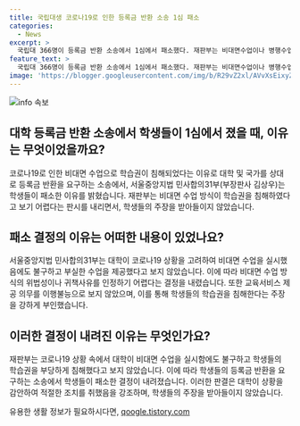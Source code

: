 ```yaml
---
title: 국립대생 코로나19로 인한 등록금 반환 소송 1심 패소
categories:
  - News
excerpt: >
  국립대 366명이 등록금 반환 소송에서 1심에서 패소했다. 재판부는 비대면수업이나 병행수업만으로는 학습권을 침해한 것으로 보기 어렵다고 판시했다. 또한, 교육서비스를 제공했으므로 교육서비스 제공 의무가 이행불능이 됐다고 보기 어렵다고 판단했다. 이러한 판결은 사립대 학생들의 등록금 반환 소송에서의 결과와 유사하다.
feature_text: >
  국립대 366명이 등록금 반환 소송에서 1심에서 패소했다. 재판부는 비대면수업이나 병행수업만으로는 학습권을 침해한 것으로 보기 어렵다고 판시했다. 또한, 교육서비스를 제공했으므로 교육서비스 제공 의무가 이행불능이 됐다고 보기 어렵다고 판단했다. 이러한 판결은 사립대 학생들의 등록금 반환 소송에서의 결과와 유사하다.
image: 'https://blogger.googleusercontent.com/img/b/R29vZ2xl/AVvXsEixyZcFfHzMRdzZMjFBmAUKJYCLCGyLL1o632UiGVXcaFdKo_bkvkuCioo0uUKlGfBVcT3P84aROyZIXSBEx3Aw5nCQ3pTgDom1WDC4m8eifvWiAmWEEVb4x6G_l8C0QH225ldMjyaFvpxGEBGNO37VmDTDMHGhJPq73UglMfDca1-0aw/s1600/blogspot.png'
---
```


<p><img src="https://blogger.googleusercontent.com/img/b/R29vZ2xl/AVvXsEixyZcFfHzMRdzZMjFBmAUKJYCLCGyLL1o632UiGVXcaFdKo_bkvkuCioo0uUKlGfBVcT3P84aROyZIXSBEx3Aw5nCQ3pTgDom1WDC4m8eifvWiAmWEEVb4x6G_l8C0QH225ldMjyaFvpxGEBGNO37VmDTDMHGhJPq73UglMfDca1-0aw/s1600/blogspot.png" alt="info 속보" /></p>

<h2 data-ke-size="size26">대학 등록금 반환 소송에서 학생들이 1심에서 졌을 때, 이유는 무엇이었을까요?</h2>

<p data-ke-size="size16">코로나19로 인한 비대면 수업으로 학습권이 침해되었다는 이유로 대학 및 국가를 상대로 등록금 반환을 요구하는 소송에서, 서울중앙지법 민사합의31부(부장판사 김상우)는 학생들이 패소한 이유를 밝혔습니다. 재판부는 비대면 수업 방식이 학습권을 침해하였다고 보기 어렵다는 판시를 내리면서, 학생들의 주장을 받아들이지 않았습니다.</p>

<h2 data-ke-size="size26">패소 결정의 이유는 어떠한 내용이 있었나요?</h2>

<p data-ke-size="size16">서울중앙지법 민사합의31부는 대학이 코로나19 상황을 고려하여 비대면 수업을 실시했음에도 불구하고 부실한 수업을 제공했다고 보지 않았습니다. 이에 따라 비대면 수업 방식의 위법성이나 귀책사유를 인정하기 어렵다는 결정을 내렸습니다. 또한 교육서비스 제공 의무를 이행불능으로 보지 않았으며, 이를 통해 학생들의 학습권을 침해한다는 주장을 강하게 부인했습니다.</p>

<h2 data-ke-size="size26">이러한 결정이 내려진 이유는 무엇인가요?</h2>

<p data-ke-size="size16">재판부는 코로나19 상황 속에서 대학이 비대면 수업을 실시함에도 불구하고 학생들의 학습권을 부당하게 침해했다고 보지 않았습니다. 이에 따라 학생들의 등록금 반환을 요구하는 소송에서 학생들이 패소한 결정이 내려졌습니다. 이러한 판결은 대학이 상황을 감안하여 적절한 조치를 취했음을 강조하며, 학생들의 주장을 받아들이지 않았습니다.</p>
유용한 생활 정보가 필요하시다면, <a href="https://qoogle.tistory.com" rel="dofollow">qoogle.tistory.com</a>


